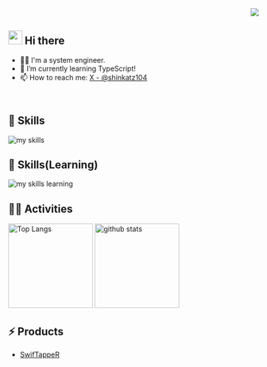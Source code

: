 <!-- 1. GitHub usernameを変更 -->
<div align="right">
  <img src="https://komarev.com/ghpvc/?username=shinkatz104" />
</div>


<!-- 2. プロフィールや連絡先を変更 -->
## <img src="https://media.giphy.com/media/hvRJCLFzcasrR4ia7z/giphy.gif" width="28"> Hi there

- 🧑‍💻 I'm a system engineer.
- 🌱 I’m currently learning TypeScript!
- 📫 How to reach me: [X - @shinkatz104](https://x.com/shinkatz104)
<br>

<!-- 3. 好きな技術スタックに変更 -->
<!-- ライトモート：theme=light, ダークモート：theme=dark -->
<!-- アイコンの選択肢一覧：https://arc.net/l/quote/zizyykfh -->
## 🌱 Skills
<img alt="my skills" src="https://skillicons.dev/icons?theme=dark&perline=7&i=cs,dotnet,visualstudio,vscode,windows,powershell,docker,linux,ubuntu,apple" />
<br>

## 🌱 Skills(Learning)
<img alt="my skills learning" src="https://skillicons.dev/icons?theme=dark&perline=7&i=html,css,sass,tailwind,js,ts,react,next,nodejs,npm,yarn,postgres,mysql,sqlite,supabase,prisma,vercel,vite,vitest,postman,electronpython,git,github,githubactions,notion,md" />
<br>

<!-- 4. GitHub usernameを変更, 2箇所 -->
<!-- ライトモート：theme=light, ダークモート：theme=vue-dark  -->
## 🏃‍♀️ Activities
<div align="left"> 
  <img alt="Top Langs" height="170px" src="https://github-readme-stats.vercel.app/api?username=shinkatz104&theme=vue-dark&layout=compact&show_icons=true&include_all_commits=true&count_private=true" />
  <img alt="github stats" height="170px" src="https://github-readme-stats.vercel.app/api/top-langs/?username=shinkatz104&theme=vue-dark&layout=compact" />
</div>

## ⚡ Products
- [SwifTappeR](https://swiftapper.vercel.app/)

<!--
This repository is a ✨ _special_ ✨ repository because its `README.md` (this file) appears on your GitHub profile.

Here are some ideas to get you started:

- 🔭 I’m currently working on ...
- 🌱 I’m currently learning ...
- 👯 I’m looking to collaborate on ...
- 🤔 I’m looking for help with ...
- 💬 Ask me about ...
- 📫 How to reach me: ...
- 😄 Pronouns: ...
- ⚡ Fun fact: ...
-->
